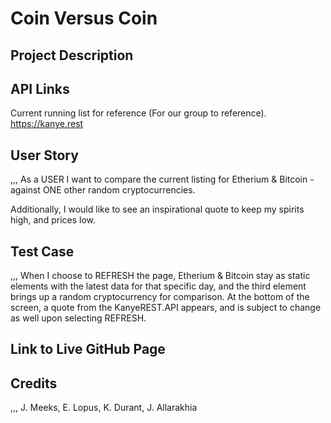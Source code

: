 # Coin Versus Coin

## Project Description

## API Links
Current running list for reference (For our group to reference).
https://kanye.rest

## User Story
,,,
As a USER I want to compare the current listing for Etherium  & Bitcoin -
against ONE other random cryptocurrencies. 

Additionally, I would like to see an inspirational quote to keep my spirits high, and prices low. 

## Test Case
,,,
When I choose to REFRESH the page, Etherium & Bitcoin stay as static elements with the latest data for that specific day, and the third element brings up a random cryptocurrency for comparison. At the bottom of the screen, a quote from the KanyeREST.API appears, and is subject to change as well upon selecting REFRESH. 

## Link to Live GitHub Page

## Credits 
,,,
J. Meeks, E. Lopus, K. Durant, J. Allarakhia